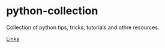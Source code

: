 # python-collection
Collection of python tips, tricks, tutorials and othre resources.


[Links](links/links.html)
